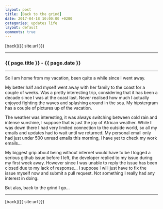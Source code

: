 ```yaml
---
layout: post
title: [Back to the grind]
date: 2017-04-18 10:00:00 +0200
categories: updates life
layout: default
comments: true
---
```

[back]({{ site.url }})

* * *

### {{ page.title }} - {{ page.date }}

* * *

<!--excerpt.start-->
So I am home from my vacation, been quite a while since I went away.
<!--excerpt.end-->

My better half and myself went away with her family to the coast for a couple of weeks.
Was a pretty interesting trip, considering that it has been a decade since I was at the coast last.
Never realised how much I actually enjoyed fighting the waves and splashing around in the sea.
My hipstergram has a couple of pictures up of the vacation.

The weather was interesting, it was always switching between cold rain and intense sunshine, I suppose that is just the joy of African weather.
While I was down there I had very limited connection to the outside world, so all my emails and updates had to wait until we returned.
My personal email only had just under 500 unread emails this morning, I have yet to check my work emails...

My biggest grip about being without internet would have to be I logged a serious github issue before I left, the developer replied to my issue during my first week away.
However since I was unable to reply the issue has been closed due to my lack of response... I suppose I will just have to fix the issue myself now and submit a pull request.
Not something I really had any interest in doing.

But alas, back to the grind I go...

* * *

[back]({{ site.url }})
